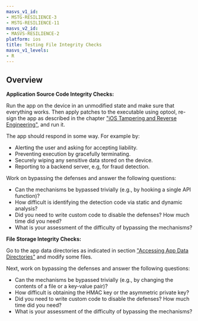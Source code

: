 ```yaml
---
masvs_v1_id:
- MSTG-RESILIENCE-3
- MSTG-RESILIENCE-11
masvs_v2_id:
- MASVS-RESILIENCE-2
platform: ios
title: Testing File Integrity Checks
masvs_v1_levels:
- R
---
```


## Overview

**Application Source Code Integrity Checks:**

Run the app on the device in an unmodified state and make sure that everything works. Then apply patches to the executable using optool, re-sign the app as described in the chapter ["iOS Tampering and Reverse Engineering"](../../../Document/0x06c-Reverse-Engineering-and-Tampering.md#patching-repackaging-and-re-signing), and run it.

The app should respond in some way. For example by:

- Alerting the user and asking for accepting liability.
- Preventing execution by gracefully terminating.
- Securely wiping any sensitive data stored on the device.
- Reporting to a backend server, e.g, for fraud detection.

Work on bypassing the defenses and answer the following questions:

- Can the mechanisms be bypassed trivially (e.g., by hooking a single API function)?
- How difficult is identifying the detection code via static and dynamic analysis?
- Did you need to write custom code to disable the defenses? How much time did you need?
- What is your assessment of the difficulty of bypassing the mechanisms?

**File Storage Integrity Checks:**

Go to the app data directories as indicated in section ["Accessing App Data Directories"](../../../Document/0x06b-iOS-Security-Testing.md#accessing-app-data-directories) and modify some files.

Next, work on bypassing the defenses and answer the following questions:

- Can the mechanisms be bypassed trivially (e.g., by changing the contents of a file or a key-value pair)?
- How difficult is obtaining the HMAC key or the asymmetric private key?
- Did you need to write custom code to disable the defenses? How much time did you need?
- What is your assessment of the difficulty of bypassing the mechanisms?
